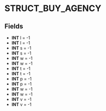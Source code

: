 # STRUCT_BUY_AGENCY

## Fields
* **INT** l = -1
* **INT** l = -1
* **INT** s = -1
* **INT** s = -1
* **INT** w = -1
* **INT** w = -1
* **INT** t = -1
* **INT** t = -1
* **INT** p = -1
* **INT** p = -1
* **INT** w = -1
* **INT** w = -1
* **INT** v = -1
* **INT** v = -1
